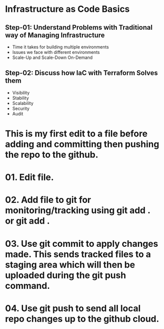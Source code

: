 

# Infrastructure as Code Basics

## Step-01: Understand Problems with Traditional way of Managing Infrastructure
- Time it takes for building multiple environments
- Issues we face with different environments
- Scale-Up and Scale-Down On-Demand

## Step-02: Discuss how IaC with Terraform Solves them
- Visibility
- Stability
- Scalability
- Security
- Audit

# This is my first edit to a file before adding and committing then pushing the repo to the github.

# 01. Edit file.
# 02. Add file to git for monitoring/tracking using git add . or git add <filname>.
# 03. Use git commit to apply changes made. This sends tracked files to a staging area which will then be uploaded during the git push command.
# 04. Use git push to send all local repo changes up to the github cloud. 
